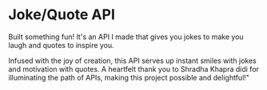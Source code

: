 # Joke/Quote API

Built something fun! It's an API I made that gives you jokes to make you laugh and quotes to inspire you.

Infused with the joy of creation, this API serves up instant smiles with jokes and motivation with quotes. A heartfelt thank you to Shradha Khapra didi for illuminating the path of APIs, making this project possible and delightful!"